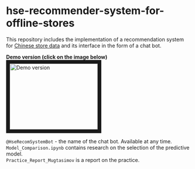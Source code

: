 # hse-recommender-system-for-offline-stores

This repository includes the implementation of a recommendation system for [Chinese store data](https://www.kaggle.com/chiranjivdas09/ta-feng-grocery-dataset/version/1#) and its interface in the form of a chat bot.

 **Demo version (сlick on the image below)** 
<a href="http://www.youtube.com/watch?feature=player_embedded&v=mq8dxKXnOAg
" target="_blank"><img src="http://img.youtube.com/vi/mq8dxKXnOAg/0.jpg" 
alt="Demo version" width="240" height="180" border="10" /></a>
 
`@HseRecomSystemBot` - the name of the chat bot. Available at any time.<br/>
`Model_Comparison.ipynb` contains research on the selection of the predictive model.<br/>
`Practice_Report_Mugtasimov` is a report on the practice.


